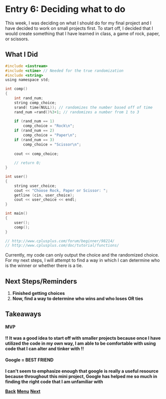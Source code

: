 # Entry 6: Deciding what to do

This week, I was deciding on what I should do for my final project and I have
decided to work on small projects first. To start off, I decided that I would
create something that I have learned in class, a game of rock, paper, or scissors.

## What I Did

``` C 
#include <iostream>
#include <ctime> // Needed for the true randomization
#include <string>
using namespace std;

int comp()
{
    int rand_num;
    string comp_choice;
    srand( time(NULL)); // randomizes the number based off of time
    rand_num =rand()%3+1; // randomizes a number from 1 to 3
    
    if (rand_num == 1)
        comp_choice = "Rock\n";
    if (rand_num == 2)
        comp_choice = "Paper\n";
    if (rand_num == 3)
        comp_choice = "Scissor\n";
    
    cout << comp_choice;
    
    // return 0;
}

int user()
{
    string user_choice;
    cout << "Choose Rock, Paper or Scissor: ";
    getline (cin, user_choice);
    cout << user_choice << endl;
}

int main()
{
    user();
    comp();
}

// http://www.cplusplus.com/forum/beginner/98214/
// http://www.cplusplus.com/doc/tutorial/functions/
```

Currently, my code can only output the choice and the randomized choice. For my next steps,
I will attempt to find a way in which I can determine who is the winner or whether there is
a tie.

## Next Steps/Reminders

1. **Finished getting choices**
2. **Now, find a way to determine who wins and who loses OR ties**

## Takeaways
#### MVP
**!! It was a good idea to start off with smaller projects because once I have utilized the
code in my own way, I am able to be comfortable with using code that I can alter and tinker
with !!**

#### Google = BEST FRIEND
**I can't seem to emphasize enough that google is really a useful resource because throughout
this mini project, Google has helped me so much in finding the right code that I am unfamiliar with**

[**Back**](entry05-outputting-user-info.md) [**Menu**](../README.md) [**Next**](entry07-md) 